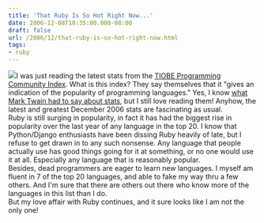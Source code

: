```yaml
---
title: 'That Ruby Is So Hot Right Now...'
date: 2006-12-08T10:35:00.000-08:00
draft: false
url: /2006/12/that-ruby-is-so-hot-right-now.html
tags: 
- ruby
---
```


[![](http://politicsnj.com/images/zoolander.jpg)](http://politicsnj.com/images/zoolander.jpg)I was just reading the latest stats from the [TIOBE Programming Community Index](http://www.tiobe.com/tpci.htm). What is this index? They say themselves that it "gives an indication of the popularity of programming languages." Yes, I know [what Mark Twain had to say about stats](http://www.twainquotes.com/Statistics.html), but I still love reading them! Anyhow, the latest and greatest December 2006 stats are fascinating as usual.  
Ruby is still surging in popularity, in fact it has had the biggest rise in popularity over the last year of any language in the top 20. I know that Python/Django enthusiasts have been dissing Ruby heavily of late, but I refuse to get drawn in to any such nonsense. Any language that people actually use has good things going for it at something, or no one would use it at all. Especially any language that is reasonably popular.  
Besides, dead programmers are eager to learn new languages. I myself am fluent in 7 of the top 20 languages, and able to fake my way thru a few others. And I'm sure that there are others out there who know more of the languages in this list than I do.  
But my love affair with Ruby continues, and it sure looks like I am not the only one!